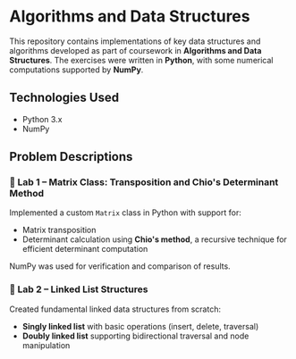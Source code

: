 # Algorithms and Data Structures

This repository contains implementations of key data structures and algorithms developed as part of coursework in **Algorithms and Data Structures**. The exercises were written in **Python**, with some numerical computations supported by **NumPy**.

## Technologies Used

- Python 3.x  
- NumPy

## Problem Descriptions

### 🧪 Lab 1 – Matrix Class: Transposition and Chio's Determinant Method  
Implemented a custom `Matrix` class in Python with support for:
- Matrix transposition
- Determinant calculation using **Chio's method**, a recursive technique for efficient determinant computation

NumPy was used for verification and comparison of results.

### 🧪 Lab 2 – Linked List Structures  
Created fundamental linked data structures from scratch:
- **Singly linked list** with basic operations (insert, delete, traversal)
- **Doubly linked list** supporting bidirectional traversal and node manipulation
